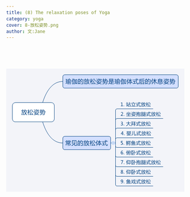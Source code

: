 ```yaml
---
title: (8) The relaxation poses of Yoga 
category: yoga
cover: 8-放松姿势.png
author: 文:Jane 
---
```


&emsp;&emsp;


&emsp;&emsp;


![The relaxation poses of yoga](./8-放松姿势.png)

      
        
